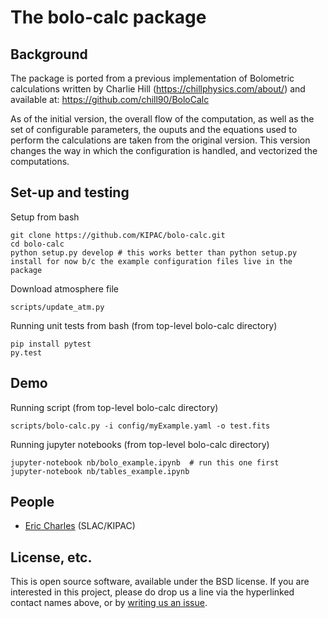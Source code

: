 # The bolo-calc package

## Background

The package is ported from a previous implementation of Bolometric calculations written by Charlie Hill (https://chillphysics.com/about/) and available at: https://github.com/chill90/BoloCalc

As of the initial version, the overall flow of the computation, as well as the set of configurable parameters, the ouputs and the equations used to perform the calculations are taken from the original version.   This version changes the way in which the configuration is handled, and vectorized the computations.


## Set-up and testing
Setup from bash
```
git clone https://github.com/KIPAC/bolo-calc.git
cd bolo-calc
python setup.py develop # this works better than python setup.py install for now b/c the example configuration files live in the package
```

Download atmosphere file
```
scripts/update_atm.py
```

Running unit tests from bash (from top-level bolo-calc directory)
```
pip install pytest
py.test
```

## Demo

Running script (from top-level bolo-calc directory)
```
scripts/bolo-calc.py -i config/myExample.yaml -o test.fits
```

Running jupyter notebooks (from top-level bolo-calc directory)
```
jupyter-notebook nb/bolo_example.ipynb  # run this one first
jupyter-notebook nb/tables_example.ipynb
```


## People
* [Eric Charles](https://github.com/KIPAC/bolo-calc/issues/new?body=@eacharles) (SLAC/KIPAC)

## License, etc.

This is open source software, available under the BSD license. If you are interested in this project, please do drop us a line via the hyperlinked contact names above, or by [writing us an issue](https://github.com/KIPAC/bolo-calc/issues/new).
